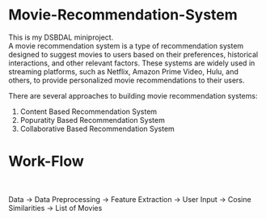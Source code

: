 # Movie-Recommendation-System
This is my DSBDAL miniproject.<br />
A movie recommendation system is a type of recommendation system designed to suggest movies to users based on their preferences, historical interactions, and other relevant factors. These systems are widely used in streaming platforms, such as Netflix, Amazon Prime Video, Hulu, and others, to provide personalized movie recommendations to their users.<br />

There are several approaches to building movie recommendation systems:<br />
1. Content Based Recommendation System<br />
2. Popuratity Based Recommendation System<br />
3. Collaborative Based Recommendation System<br />
# Work-Flow
<br />

Data -> Data Preprocessing -> Feature Extraction -> User Input -> Cosine Similarities -> List of Movies

